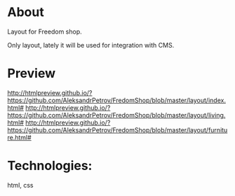# About
Layout for Freedom shop.

Only layout, lately it will be used for integration with CMS.  


# Preview

http://htmlpreview.github.io/?https://github.com/AleksandrPetrov/FredomShop/blob/master/layout/index.html#
http://htmlpreview.github.io/?https://github.com/AleksandrPetrov/FredomShop/blob/master/layout/living.html#
http://htmlpreview.github.io/?https://github.com/AleksandrPetrov/FredomShop/blob/master/layout/furniture.html#



# Technologies:

html, css

